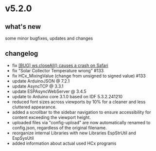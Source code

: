 # v5.2.0

## what's new

some minor bugfixes, updates and changes

## changelog

- fix [[BUG] ws.closeAll() causes a crash on Safari](https://github.com/mathieucarbou/ESPAsyncWebServer/issues/162)
- fix "Solar Collector Temperature wrong" #133
- fix HCx_MixingValue (change from unsigned to signed value) #133
- update ArduinoJSON @ 7.2.1
- update AsyncTCP @ 3.3.1
- update ESPAsyncWebServer @ 3.4.5
- update to Arduino core 3.1.0 based on IDF 5.3.2.241210
- reduced font sizes across viewports by 10% for a cleaner and less cluttered appearance.
- added a scrollbar to the sidebar navigation to ensure accessibility for content exceeding the viewport height.
- uploaded files via "config-upload" are now automatically renamed to config.json, regardless of the original filename.
- reorganize internal Libraries with new Libraries EspStrUtil and EspSysUtil
- added information about actual used HCx programs
